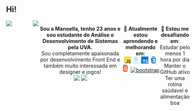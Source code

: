 ## Hi!




<div align="center">
  <div style="display: flex;">
    <img src="https://github.com/neschii/neschii/assets/107769757/fc2e109c-a6ca-4db7-b6ac-79f61fdd9da4" width=245>
    <img src="https://github-readme-stats.vercel.app/api/top-langs/?username=neschii&theme=jolly" />
    



**Sou a Manoella, tenho 23 anos e sou estudante de Análise e Desenvolvimento de Sistemas pela UVA.** <br>
Sou completamente apaixonada por desenvolvimento Front End e também muito interessada em designer e jogos!<br>
<a href="mailto:mannpisn@gmail.com"> <img src="https://img.shields.io/badge/Gmail-D14836?style=for-the-badge&logo=gmail&logoColor=purple"/></a>
<a href="https://www.linkedin.com/in/manoellapisaneschi/"> <img src="https://img.shields.io/badge/LinkedIn-0077B5?style=for-the-badge&logo=linkedin&logoColor=white"/></a>



🌱 	**Atualmente estou aprendendo e melhorando em**:<br>
<a href="https://developer.mozilla.org/en-US/docs/Web/JavaScript" target="_blank" rel="noreferrer"> 
<img src="https://raw.githubusercontent.com/devicons/devicon/master/icons/javascript/javascript-original.svg" alt="javascript" width="20" height="20"/></a>
<a href="https://reactjs.org/" target="_blank" rel="noreferrer">
<img src="https://raw.githubusercontent.com/devicons/devicon/master/icons/react/react-original-wordmark.svg" alt="react" width="20" height="20"/></a>
<a href="https://www.typescriptlang.org/" target="_blank" rel="noreferrer"> 
<img src="https://raw.githubusercontent.com/devicons/devicon/master/icons/typescript/typescript-original.svg" alt="typescript" width="20" height="20"/></a> 
<a href="https://www.w3schools.com/css/" target="_blank" rel="noreferrer"> 
<img src="https://raw.githubusercontent.com/devicons/devicon/master/icons/css3/css3-original-wordmark.svg" alt="css3" width="20" height="20"/></a> 
<a href="https://www.w3.org/html/" target="_blank" rel="noreferrer"> <img src="https://raw.githubusercontent.com/devicons/devicon/master/icons/html5/html5-original-wordmark.svg" alt="html5" width="20" height="20"/></a>
<a href="https://getbootstrap.com" target="_blank" rel="noreferrer"><img src="https://camo.githubusercontent.com/b872b9ada0c2c3d373bbb0c356eb4af353127335fc3d2e611964433864ab4de1/68747470733a2f2f676574626f6f7473747261702e636f6d2f646f63732f352e322f6173736574732f6272616e642f626f6f7473747261702d6c6f676f2d736861646f772e706e67" alt="bootstrap" width="20" height="20"/></a> 
      
💪 **Estou me desafiando em**:<br>
 Estudar pelo menos 1 hora por dia<br>
 Manter o GitHub ativo <br>
 Ter uma rotina saúdavel e alimentação boa<br>
 
</div>
  
 

  </div>
</div>
